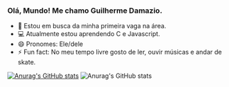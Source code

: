 ### Olá, Mundo! Me chamo Guilherme Damazio.




- 🤠 Estou em busca da minha primeira vaga na área.
- 💻 Atualmente estou aprendendo C e Javascript.
- 😄 Pronomes: Ele/dele 
- ⚡ Fun fact: No meu tempo livre gosto de ler, ouvir músicas e andar de skate.

[![Anurag's GitHub stats](https://github-readme-stats.vercel.app/api?username=GuilhermeDamazio)](https://github.com/GuilhermeDamazio/github-readme-stats)
![Anurag's GitHub stats](https://github-readme-stats.vercel.app/api?username=anuraghazra&show_icons=true&theme=tokyonight)
